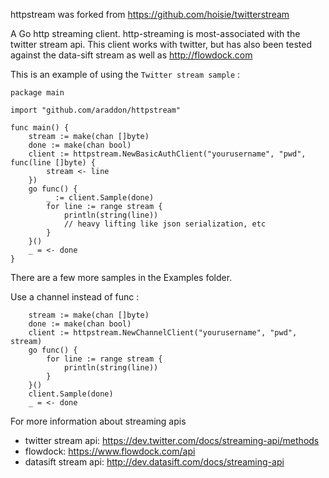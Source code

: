 httpstream was forked from https://github.com/hoisie/twitterstream

A Go http streaming client. http-streaming is most-associated with the twitter stream api.  This client works with twitter, but has also been tested against the data-sift stream as well as http://flowdock.com



This is an example of using the `Twitter stream sample` :

    package main

    import "github.com/araddon/httpstream"

    func main() {
        stream := make(chan []byte)
        done := make(chan bool)
        client := httpstream.NewBasicAuthClient("yourusername", "pwd", func(line []byte) {
            stream <- line
        })
        go func() {
            _ := client.Sample(done)
            for line := range stream {
                println(string(line))
                // heavy lifting like json serialization, etc
            }
        }()
        _ = <- done
    }


There are a few more samples in the Examples folder.

Use a channel instead of func :

        stream := make(chan []byte)
        done := make(chan bool)
        client := httpstream.NewChannelClient("yourusername", "pwd", stream)
        go func() {
            for line := range stream {
                println(string(line))
            }
        }()
        client.Sample(done)
        _ = <- done



For more information about streaming apis

- twitter stream api:  https://dev.twitter.com/docs/streaming-api/methods
- flowdock: https://www.flowdock.com/api
- datasift stream api:  http://dev.datasift.com/docs/streaming-api